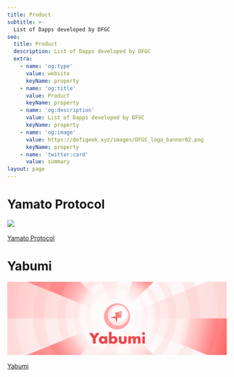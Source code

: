 ```yaml
---
title: Product
subtitle: >-
  List of Dapps developed by DFGC
seo:
  title: Product
  description: List of Dapps developed by DFGC
  extra:
    - name: 'og:type'
      value: website
      keyName: property
    - name: 'og:title'
      value: Product
      keyName: property
    - name: 'og:description'
      value: List of Dapps developed by DFGC
      keyName: property
    - name: 'og:image'
      value: https://defigeek.xyz/images/DFGC_logo_banner02.png
      keyName: property
    - name: 'twitter:card'
      value: summary
layout: page
---
```


# Yamato Protocol

![](/images/blog/yamato_ogp.png)

[Yamato Protocol](https://app.yamato.fi/#/)

# Yabumi

![](/images/blog/yabumibanner.png)

[Yabumi](https://www.yabumi.defigeek.xyz/)
